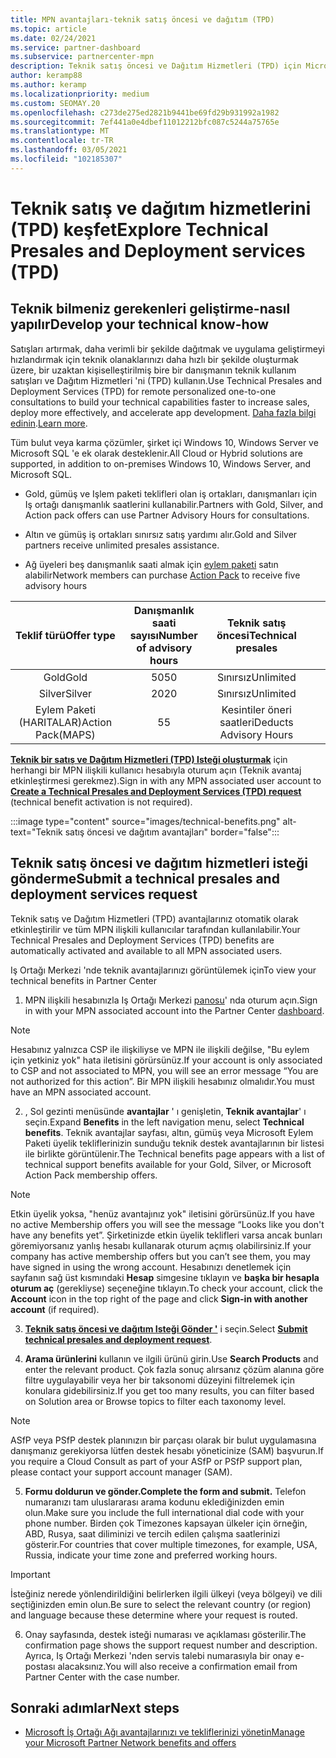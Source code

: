 ```yaml
---
title: MPN avantajları-teknik satış öncesi ve dağıtım (TPD)
ms.topic: article
ms.date: 02/24/2021
ms.service: partner-dashboard
ms.subservice: partnercenter-mpn
description: Teknik satış öncesi ve Dağıtım Hizmetleri (TPD) için Microsoft İş Ortağı Ağı (MPN) avantajları hakkında bilgi edinin
author: keramp88
ms.author: keramp
ms.localizationpriority: medium
ms.custom: SEOMAY.20
ms.openlocfilehash: c273de275ed2821b9441be69fd29b931992a1982
ms.sourcegitcommit: 7ef441a0e4dbef11012212bfc087c5244a75765e
ms.translationtype: MT
ms.contentlocale: tr-TR
ms.lasthandoff: 03/05/2021
ms.locfileid: "102185307"
---
```

# <a name="explore-technical-presales-and-deployment-services-tpd"></a><span data-ttu-id="bac2e-103">Teknik satış ve dağıtım hizmetlerini (TPD) keşfet</span><span class="sxs-lookup"><span data-stu-id="bac2e-103">Explore Technical Presales and Deployment services (TPD)</span></span> 

## <a name="develop-your-technical-know-how"></a><span data-ttu-id="bac2e-104">Teknik bilmeniz gerekenleri geliştirme-nasıl yapılır</span><span class="sxs-lookup"><span data-stu-id="bac2e-104">Develop your technical know-how</span></span>

<span data-ttu-id="bac2e-105">Satışları artırmak, daha verimli bir şekilde dağıtmak ve uygulama geliştirmeyi hızlandırmak için teknik olanaklarınızı daha hızlı bir şekilde oluşturmak üzere, bir uzaktan kişiselleştirilmiş bire bir danışmanın teknik kullanım satışları ve Dağıtım Hizmetleri 'ni (TPD) kullanın.</span><span class="sxs-lookup"><span data-stu-id="bac2e-105">Use Technical Presales and Deployment Services (TPD) for remote personalized one-to-one consultations to build your technical capabilities faster to increase sales, deploy more effectively, and accelerate app development.</span></span> <span data-ttu-id="bac2e-106">[Daha fazla bilgi edinin](https://aka.ms/TPD).</span><span class="sxs-lookup"><span data-stu-id="bac2e-106">[Learn more](https://aka.ms/TPD).</span></span>

<span data-ttu-id="bac2e-107">Tüm bulut veya karma çözümler, şirket içi Windows 10, Windows Server ve Microsoft SQL 'e ek olarak desteklenir.</span><span class="sxs-lookup"><span data-stu-id="bac2e-107">All Cloud or Hybrid solutions are supported, in addition to on-premises Windows 10, Windows Server, and Microsoft SQL.</span></span> 

-   <span data-ttu-id="bac2e-108">Gold, gümüş ve Işlem paketi teklifleri olan iş ortakları, danışmanları için Iş ortağı danışmanlık saatlerini kullanabilir.</span><span class="sxs-lookup"><span data-stu-id="bac2e-108">Partners with Gold, Silver, and Action pack offers can use Partner Advisory Hours for consultations.</span></span> 

-   <span data-ttu-id="bac2e-109">Altın ve gümüş iş ortakları sınırsız satış yardımı alır.</span><span class="sxs-lookup"><span data-stu-id="bac2e-109">Gold and Silver partners receive unlimited presales assistance.</span></span> 

-   <span data-ttu-id="bac2e-110">Ağ üyeleri beş danışmanlık saati almak için [eylem paketi](https://partner.microsoft.com/membership/action-pack) satın alabilir</span><span class="sxs-lookup"><span data-stu-id="bac2e-110">Network members can  purchase [Action Pack](https://partner.microsoft.com/membership/action-pack) to receive five advisory hours</span></span>  


|     <span data-ttu-id="bac2e-111">Teklif türü</span><span class="sxs-lookup"><span data-stu-id="bac2e-111">Offer type</span></span>    | <span data-ttu-id="bac2e-112">Danışmanlık saati sayısı</span><span class="sxs-lookup"><span data-stu-id="bac2e-112">Number of advisory hours</span></span> |   <span data-ttu-id="bac2e-113">Teknik satış öncesi</span><span class="sxs-lookup"><span data-stu-id="bac2e-113">Technical presales</span></span>   |   |   |
|:-----------------:|:------------------------:|:----------------------:|:-:|:-:|
|        <span data-ttu-id="bac2e-114">Gold</span><span class="sxs-lookup"><span data-stu-id="bac2e-114">Gold</span></span>       |            <span data-ttu-id="bac2e-115">50</span><span class="sxs-lookup"><span data-stu-id="bac2e-115">50</span></span>            |        <span data-ttu-id="bac2e-116">Sınırsız</span><span class="sxs-lookup"><span data-stu-id="bac2e-116">Unlimited</span></span>       |   |   |
|       <span data-ttu-id="bac2e-117">Silver</span><span class="sxs-lookup"><span data-stu-id="bac2e-117">Silver</span></span>      |            <span data-ttu-id="bac2e-118">20</span><span class="sxs-lookup"><span data-stu-id="bac2e-118">20</span></span>            |        <span data-ttu-id="bac2e-119">Sınırsız</span><span class="sxs-lookup"><span data-stu-id="bac2e-119">Unlimited</span></span>       |   |   |
| <span data-ttu-id="bac2e-120">Eylem Paketi (HARITALAR)</span><span class="sxs-lookup"><span data-stu-id="bac2e-120">Action Pack(MAPS)</span></span> |             <span data-ttu-id="bac2e-121">5</span><span class="sxs-lookup"><span data-stu-id="bac2e-121">5</span></span>            | <span data-ttu-id="bac2e-122">Kesintiler öneri saatleri</span><span class="sxs-lookup"><span data-stu-id="bac2e-122">Deducts Advisory Hours</span></span> |   |   |

<span data-ttu-id="bac2e-123">**[Teknik bir satış ve Dağıtım Hizmetleri (TPD) Isteği oluşturmak](https://partner.microsoft.com/dashboard/mpn/membership/benefits/technical/createadvisoryhours-servicerequest)** için herhangi bir MPN ilişkili kullanıcı hesabıyla oturum açın (Teknik avantaj etkinleştirmesi gerekmez).</span><span class="sxs-lookup"><span data-stu-id="bac2e-123">Sign in with any MPN associated user account to **[Create a Technical Presales and Deployment Services (TPD) request](https://partner.microsoft.com/dashboard/mpn/membership/benefits/technical/createadvisoryhours-servicerequest)** (technical benefit activation is not required).</span></span>

  :::image type="content" source="images/technical-benefits.png" alt-text="Teknik satış öncesi ve dağıtım avantajları" border="false":::

## <a name="submit-a-technical-presales-and-deployment-services-request"></a><span data-ttu-id="bac2e-125">Teknik satış öncesi ve dağıtım hizmetleri isteği gönderme</span><span class="sxs-lookup"><span data-stu-id="bac2e-125">Submit a technical presales and deployment services request</span></span> 

<span data-ttu-id="bac2e-126">Teknik satış ve Dağıtım Hizmetleri (TPD) avantajlarınız otomatik olarak etkinleştirilir ve tüm MPN ilişkili kullanıcılar tarafından kullanılabilir.</span><span class="sxs-lookup"><span data-stu-id="bac2e-126">Your Technical Presales and Deployment Services (TPD) benefits are automatically activated and available to all MPN associated users.</span></span> 

<span data-ttu-id="bac2e-127">Iş Ortağı Merkezi 'nde teknik avantajlarınızı görüntülemek için</span><span class="sxs-lookup"><span data-stu-id="bac2e-127">To view your technical benefits in Partner Center</span></span>

1. <span data-ttu-id="bac2e-128">MPN ilişkili hesabınızla Iş Ortağı Merkezi [panosu](https://partner.microsoft.com/dashboard)' nda oturum açın.</span><span class="sxs-lookup"><span data-stu-id="bac2e-128">Sign in with your MPN associated account into the Partner Center [dashboard](https://partner.microsoft.com/dashboard).</span></span> 

>[!NOTE]
><span data-ttu-id="bac2e-129">Hesabınız yalnızca CSP ile ilişkiliyse ve MPN ile ilişkili değilse, "Bu eylem için yetkiniz yok" hata iletisini görürsünüz.</span><span class="sxs-lookup"><span data-stu-id="bac2e-129">If your account is only associated to CSP and not associated to MPN, you will see an error message “You are not authorized for this action”.</span></span> <span data-ttu-id="bac2e-130">Bir MPN ilişkili hesabınız olmalıdır.</span><span class="sxs-lookup"><span data-stu-id="bac2e-130">You must have an MPN associated account.</span></span>

2. <span data-ttu-id="bac2e-131">, Sol gezinti menüsünde **avantajlar** ' ı genişletin, **Teknik avantajlar**' ı seçin.</span><span class="sxs-lookup"><span data-stu-id="bac2e-131">Expand **Benefits** in the left navigation menu, select **Technical benefits**.</span></span> <span data-ttu-id="bac2e-132">Teknik avantajlar sayfası, altın, gümüş veya Microsoft Eylem Paketi üyelik tekliflerinizin sunduğu teknik destek avantajlarının bir listesi ile birlikte görüntülenir.</span><span class="sxs-lookup"><span data-stu-id="bac2e-132">The Technical benefits page appears with a list of technical support benefits available for your Gold, Silver, or Microsoft Action Pack membership offers.</span></span> 

>[!NOTE]
><span data-ttu-id="bac2e-133">Etkin üyelik yoksa, "henüz avantajınız yok" iletisini görürsünüz.</span><span class="sxs-lookup"><span data-stu-id="bac2e-133">If you have no active Membership offers you will see the message “Looks like you don't have any benefits yet”.</span></span> <span data-ttu-id="bac2e-134">Şirketinizde etkin üyelik teklifleri varsa ancak bunları göremiyorsanız yanlış hesabı kullanarak oturum açmış olabilirsiniz.</span><span class="sxs-lookup"><span data-stu-id="bac2e-134">If your company has active membership offers but you can’t see them, you may have signed in using the wrong account.</span></span> <span data-ttu-id="bac2e-135">Hesabınızı denetlemek için sayfanın sağ üst kısmındaki **Hesap** simgesine tıklayın ve **başka bir hesapla oturum aç** (gerekliyse) seçeneğine tıklayın.</span><span class="sxs-lookup"><span data-stu-id="bac2e-135">To check your account, click the **Account** icon in the top right of the page and click **Sign-in with another account** (if required).</span></span>

3. <span data-ttu-id="bac2e-136">**[Teknik satış öncesi ve dağıtım Isteği Gönder '](https://partner.microsoft.com/dashboard/mpn/membership/benefits/technical/createadvisoryhours-servicerequest)** i seçin.</span><span class="sxs-lookup"><span data-stu-id="bac2e-136">Select **[Submit technical presales and deployment request](https://partner.microsoft.com/dashboard/mpn/membership/benefits/technical/createadvisoryhours-servicerequest)**.</span></span>

4. <span data-ttu-id="bac2e-137">**Arama ürünlerini** kullanın ve ilgili ürünü girin.</span><span class="sxs-lookup"><span data-stu-id="bac2e-137">Use **Search Products** and enter the relevant product.</span></span> <span data-ttu-id="bac2e-138">Çok fazla sonuç alırsanız çözüm alanına göre filtre uygulayabilir veya her bir taksonomi düzeyini filtrelemek için konulara gidebilirsiniz.</span><span class="sxs-lookup"><span data-stu-id="bac2e-138">If you get too many results, you can filter based on Solution area or Browse topics to filter each taxonomy level.</span></span>

> [!NOTE]
> <span data-ttu-id="bac2e-139">ASfP veya PSfP destek planınızın bir parçası olarak bir bulut uygulamasına danışmanız gerekiyorsa lütfen destek hesabı yöneticinize (SAM) başvurun.</span><span class="sxs-lookup"><span data-stu-id="bac2e-139">If you require a Cloud Consult as part of your ASfP or PSfP support plan, please contact your support account manager (SAM).</span></span>

5. <span data-ttu-id="bac2e-140">**Formu doldurun ve gönder.**</span><span class="sxs-lookup"><span data-stu-id="bac2e-140">**Complete the form and submit.**</span></span> <span data-ttu-id="bac2e-141">Telefon numaranızı tam uluslararası arama kodunu eklediğinizden emin olun.</span><span class="sxs-lookup"><span data-stu-id="bac2e-141">Make sure you include the full international dial code with your phone number.</span></span> <span data-ttu-id="bac2e-142">Birden çok Timezones kapsayan ülkeler için örneğin, ABD, Rusya, saat diliminizi ve tercih edilen çalışma saatlerinizi gösterir.</span><span class="sxs-lookup"><span data-stu-id="bac2e-142">For countries that cover multiple timezones,  for example, USA, Russia, indicate your time zone and preferred working hours.</span></span>

> [!IMPORTANT]
> <span data-ttu-id="bac2e-143">İsteğiniz nerede yönlendirildiğini belirlerken ilgili ülkeyi (veya bölgeyi) ve dili seçtiğinizden emin olun.</span><span class="sxs-lookup"><span data-stu-id="bac2e-143">Be sure to select the relevant country (or region) and language because these determine where your request is routed.</span></span>

6. <span data-ttu-id="bac2e-144">Onay sayfasında, destek isteği numarası ve açıklaması gösterilir.</span><span class="sxs-lookup"><span data-stu-id="bac2e-144">The confirmation page shows the support request number and description.</span></span> <span data-ttu-id="bac2e-145">Ayrıca, Iş Ortağı Merkezi 'nden servis talebi numarasıyla bir onay e-postası alacaksınız.</span><span class="sxs-lookup"><span data-stu-id="bac2e-145">You will also receive a confirmation email from Partner Center with the case number.</span></span>



## <a name="next-steps"></a><span data-ttu-id="bac2e-146">Sonraki adımlar</span><span class="sxs-lookup"><span data-stu-id="bac2e-146">Next steps</span></span>

- [<span data-ttu-id="bac2e-147">Microsoft İş Ortağı Ağı avantajlarınızı ve tekliflerinizi yönetin</span><span class="sxs-lookup"><span data-stu-id="bac2e-147">Manage your Microsoft Partner Network benefits and offers</span></span>](manage-your-partner-network-benefits.md)
